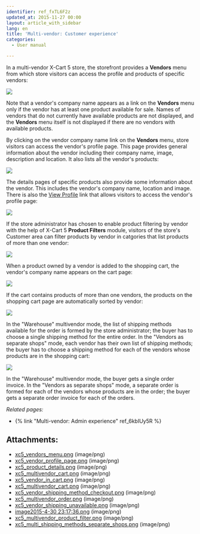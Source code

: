 ```yaml
---
identifier: ref_fxTL6F2z
updated_at: 2015-11-27 00:00
layout: article_with_sidebar
lang: en
title: 'Multi-vendor: Customer experience'
categories:
  - User manual

---
```



In a multi-vendor X-Cart 5 store, the storefront provides a **Vendors** menu from which store visitors can access the profile and products of specific vendors:

![]({{site.baseurl}}/attachments/8749408/8717013.png?effects=drop-shadow)

Note that a vendor's company name appears as a link on the **Vendors** menu only if the vendor has at least one product available for sale. Names of vendors that do not currently have available products are not displayed, and the **Vendors** menu itself is not displayed if there are no vendors with available products.

By clicking on the vendor company name link on the **Vendors** menu, store visitors can access the vendor's profile page. This page provides general information about the vendor including their company name, image, description and location. It also lists all the vendor's products:

![]({{site.baseurl}}/attachments/8749408/8717014.png?effects=drop-shadow)

The details pages of specific products also provide some information about the vendor. This includes the vendor's company name, location and image. There is also the <u>View Profile</u> link that allows visitors to access the vendor's profile page:

![]({{site.baseurl}}/attachments/8749408/8717015.png?effects=drop-shadow)

If the store administrator has chosen to enable product filtering by vendor with the help of X-Cart 5 **Product Filters** module, visitors of the store's Customer area can filter products by vendor in catgories that list products of more than one vendor:

![]({{site.baseurl}}/attachments/8749408/8717256.png?effects=drop-shadow)

When a product owned by a vendor is added to the shopping cart, the vendor's company name appears on the cart page:

![]({{site.baseurl}}/attachments/8749408/8717250.png?effects=drop-shadow)

If the cart contains products of more than one vendors, the products on the shopping cart page are automatically sorted by vendor:

![]({{site.baseurl}}/attachments/8749408/8717249.png?effects=drop-shadow)

In the "Warehouse" multivendor mode, the list of shipping methods available for the order is formed by the store administrator; the buyer has to choose a single shipping method for the entire order. In the "Vendors as separate shops" mode, each vendor has their own list of shipping methods; the buyer has to choose a shipping method for each of the vendors whose products are in the shopping cart:

![]({{site.baseurl}}/attachments/8749408/8719639.png?effects=drop-shadow)

In the "Warehouse" multivendor mode, the buyer gets a single order invoice. In the "Vendors as separate shops" mode, a separate order is formed for each of the vendors whose products are in the order; the buyer gets a separate order invoice for each of the orders.

_Related pages:_

*   {% link "Multi-vendor: Admin experience" ref_6kbIUy5R %}

## Attachments:

* [xc5_vendors_menu.png]({{site.baseurl}}/attachments/8749408/8717013.png) (image/png)
* [xc5_vendor_profile_page.png]({{site.baseurl}}/attachments/8749408/8717014.png) (image/png)
* [xc5_product_details.png]({{site.baseurl}}/attachments/8749408/8717015.png) (image/png)
* [xc5_multivendor_cart.png]({{site.baseurl}}/attachments/8749408/8717251.png) (image/png)
* [xc5_vendor_in_cart.png]({{site.baseurl}}/attachments/8749408/8717250.png) (image/png)
* [xc5_multivendor_cart.png]({{site.baseurl}}/attachments/8749408/8717249.png) (image/png)
* [xc5_vendor_shipping_method_checkout.png]({{site.baseurl}}/attachments/8749408/8717252.png) (image/png)
* [xc5_multivendor_order.png]({{site.baseurl}}/attachments/8749408/8717253.png) (image/png)
* [xc5_vendor_shipping_unavailable.png]({{site.baseurl}}/attachments/8749408/8717254.png) (image/png)
* [image2015-4-30 23:17:36.png]({{site.baseurl}}/attachments/8749408/8717255.png) (image/png)
* [xc5_multivendor_product_filter.png]({{site.baseurl}}/attachments/8749408/8717256.png) (image/png)
* [xc5_multi_shipping_methods_separate_shops.png]({{site.baseurl}}/attachments/8749408/8719639.png) (image/png)